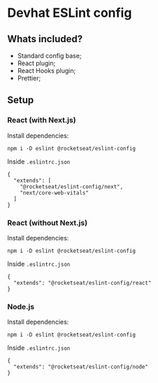 # Devhat ESLint config

## Whats included?

- Standard config base;
- React plugin;
- React Hooks plugin;
- Prettier;

## Setup

### React (with Next.js)

Install dependencies:

```
npm i -D eslint @rocketseat/eslint-config
```

Inside `.eslintrc.json`

```
{
  "extends": [
    "@rocketseat/eslint-config/next",
    "next/core-web-vitals"
  ]
}
```

### React (without Next.js)

Install dependencies:

```
npm i -D eslint @rocketseat/eslint-config
```

Inside `.eslintrc.json`

```
{
  "extends": "@rocketseat/eslint-config/react"
}
```

### Node.js

Install dependencies:

```
npm i -D eslint @rocketseat/eslint-config
```

Inside `.eslintrc.json`

```
{
  "extends": "@rocketseat/eslint-config/node"
}
```
